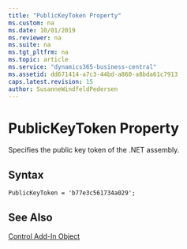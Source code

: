 ```yaml
---
title: "PublicKeyToken Property"
ms.custom: na
ms.date: 10/01/2019
ms.reviewer: na
ms.suite: na
ms.tgt_pltfrm: na
ms.topic: article
ms.service: "dynamics365-business-central"
ms.assetid: dd671414-a7c3-44bd-a860-a8bda61c7913
caps.latest.revision: 15
author: SusanneWindfeldPedersen
---
```


 

# PublicKeyToken Property

Specifies the public key token of the .NET assembly.

## Syntax
```
PublicKeyToken = 'b77e3c561734a029';
```

## See Also  
[Control Add-In Object](../devenv-control-addin-object.md)   
 
